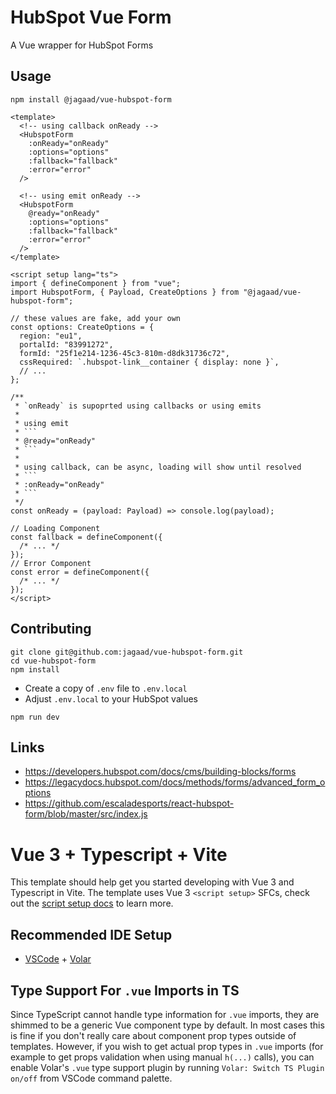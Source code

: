 # HubSpot Vue Form

A Vue wrapper for HubSpot Forms

## Usage

```shell
npm install @jagaad/vue-hubspot-form
```

````vue
<template>
  <!-- using callback onReady -->
  <HubspotForm
    :onReady="onReady"
    :options="options"
    :fallback="fallback"
    :error="error"
  />

  <!-- using emit onReady -->
  <HubspotForm
    @ready="onReady"
    :options="options"
    :fallback="fallback"
    :error="error"
  />
</template>

<script setup lang="ts">
import { defineComponent } from "vue";
import HubspotForm, { Payload, CreateOptions } from "@jagaad/vue-hubspot-form";

// these values are fake, add your own
const options: CreateOptions = {
  region: "eu1",
  portalId: "83991272",
  formId: "25f1e214-1236-45c3-810m-d8dk31736c72",
  cssRequired: `.hubspot-link__container { display: none }`,
  // ...
};

/**
 * `onReady` is supoprted using callbacks or using emits
 *
 * using emit
 * ```
 * @ready="onReady"
 * ```
 *
 * using callback, can be async, loading will show until resolved
 * ```
 * :onReady="onReady"
 * ```
 */
const onReady = (payload: Payload) => console.log(payload);

// Loading Component
const fallback = defineComponent({
  /* ... */
});
// Error Component
const error = defineComponent({
  /* ... */
});
</script>
````

## Contributing

```shell
git clone git@github.com:jagaad/vue-hubspot-form.git
cd vue-hubspot-form
npm install
```

- Create a copy of `.env` file to `.env.local`
- Adjust `.env.local` to your HubSpot values

```
npm run dev
```

## Links

- https://developers.hubspot.com/docs/cms/building-blocks/forms
- https://legacydocs.hubspot.com/docs/methods/forms/advanced_form_options
- https://github.com/escaladesports/react-hubspot-form/blob/master/src/index.js

# Vue 3 + Typescript + Vite

This template should help get you started developing with Vue 3 and Typescript in Vite. The template uses Vue 3 `<script setup>` SFCs, check out the [script setup docs](https://v3.vuejs.org/api/sfc-script-setup.html#sfc-script-setup) to learn more.

## Recommended IDE Setup

- [VSCode](https://code.visualstudio.com/) + [Volar](https://marketplace.visualstudio.com/items?itemName=johnsoncodehk.volar)

## Type Support For `.vue` Imports in TS

Since TypeScript cannot handle type information for `.vue` imports, they are shimmed to be a generic Vue component type by default. In most cases this is fine if you don't really care about component prop types outside of templates. However, if you wish to get actual prop types in `.vue` imports (for example to get props validation when using manual `h(...)` calls), you can enable Volar's `.vue` type support plugin by running `Volar: Switch TS Plugin on/off` from VSCode command palette.
